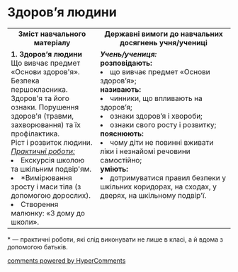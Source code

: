 <div id="hypercomments_widget" class="js-hypercomments-widget invisible"></div>

Здоров’я людини
=============================================

<table>
  <tr>
    <td width="40%" align="center"><b>Зміст навчального матеріалу<b></td>
    <td width="60%" align="center"><b>Державні вимоги до навчальних досягнень учня/учениці</b></td>
  </tr>
  <tr>
    <td width="40%" style="vertical-align:top !important;">
    <b>1. Здоров’я людини</b><br>
Що вивчає предмет «Основи здоров'я». Безпека першокласника.<br>
Здоров'я та його ознаки. Порушення здоров'я (травми, захворювання) та їх профілактика.<br>
Ріст і розвиток людини.<br>
    <u><i>Практичні роботи:</i></u><br>
    <li>Екскурсія  школою та шкільним подвір'ям.</li>
    <li>*Вимірювання зросту і маси тіла (з допомогою дорослих). </li>
    <li>Створення малюнку: «З дому до школи».</li>
    </td>
    <td width="60%" style="vertical-align:top !important;">
    <i><b>Учень/учениця:</b></i><br>
    <b>розповідають:</b><br>
    <li>що вивчає предмет «Основи здоров’я»;</li>
    <b>називають:</b><br>
    <li>чинники, що впливають на здоров’я;</li>
    <li>ознаки здоров’я і хвороби;</li>
    <li>ознаки свого росту і розвитку;</li> 
    <b>пояснюють:</b><br>
    <li>чому діти не повинні вживати ліки і незнайомі речовини самостійно;</li>
    <b>уміють:</b><br>
    <li>дотримуватися правил безпеки у шкільних коридорах, на сходах, у дверях, на шкільному подвір'ї.</li>
	</td>
  </tr>
</table>

<p>* — практичні роботи, які слід виконувати не лише в класі, а й вдома з допомогою батьків.</p>

<div class="js-hypercomments-container">
<a href="http://hypercomments.com" class="hc-link" title="comments widget">comments powered by HyperComments</a>
</div>